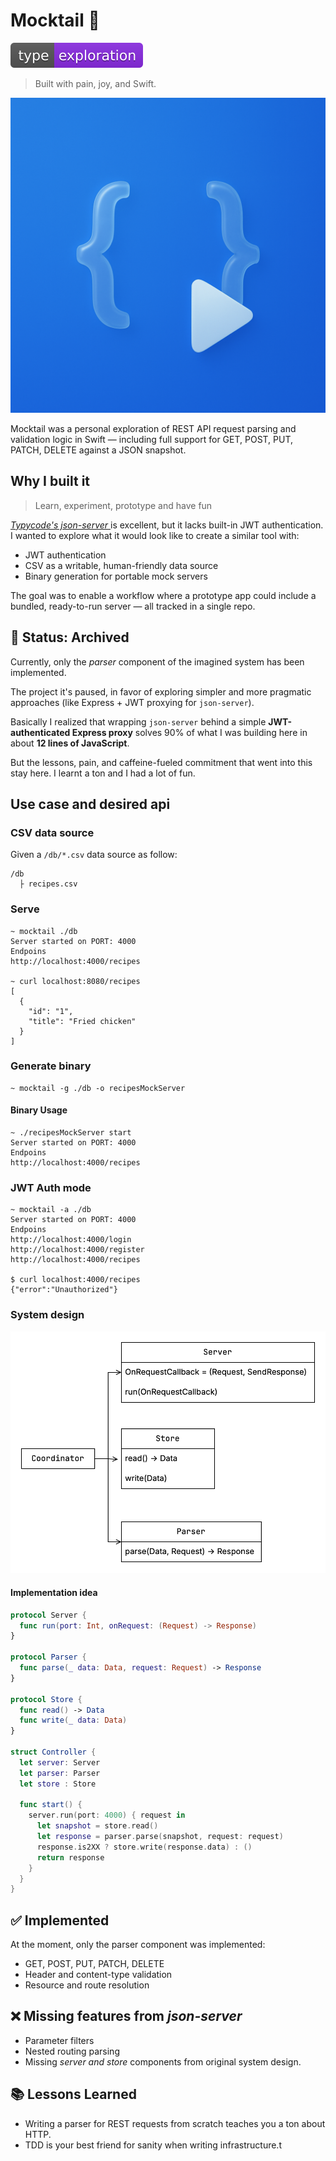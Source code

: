 #  Mocktail 🥤  

![](badge.svg)

> Built with pain, joy, and Swift.  

![](appicon.png)

Mocktail was a personal exploration of REST API request parsing and validation logic in Swift — including full support for GET, POST, PUT, PATCH, DELETE against a JSON snapshot.

## Why I built it

> Learn, experiment, prototype and have fun

*[Typycode's json-server ](https://github.com/typicode/json-server)* is excellent, but it lacks built-in JWT authentication. I wanted to explore what it would look like to create a similar tool with:

- JWT authentication
- CSV as a writable, human-friendly data source
- Binary generation for portable mock servers

The goal was to enable a workflow where a prototype app could include a bundled, ready-to-run server — all tracked in a single repo.

## 🚧 Status: Archived

Currently, only the _parser_ component of the imagined system has been implemented.

The project it's paused, in favor of exploring simpler and more pragmatic approaches (like Express + JWT proxying for `json-server`).  

Basically I realized that wrapping `json-server` behind a simple **JWT-authenticated Express proxy** solves 90% of what I was building here in about **12 lines of JavaScript**.

But the lessons, pain, and caffeine-fueled commitment that went into this stay here. I learnt a ton and I had a lot of fun.

## Use case and desired api

### CSV data source

Given a `/db/*.csv` data source as follow:

```
/db
  ├ recipes.csv
``` 

### Serve

```shell
~ mocktail ./db
Server started on PORT: 4000
Endpoins 
http://localhost:4000/recipes

~ curl localhost:8080/recipes
[
  {
    "id": "1",
    "title": "Fried chicken"
  }
]
```

### Generate binary

```shell
~ mocktail -g ./db -o recipesMockServer
```

#### Binary Usage

```
~ ./recipesMockServer start
Server started on PORT: 4000
Endpoins 
http://localhost:4000/recipes
```

### JWT Auth mode

```shell
~ mocktail -a ./db
Server started on PORT: 4000
Endpoins 
http://localhost:4000/login
http://localhost:4000/register
http://localhost:4000/recipes

$ curl localhost:4000/recipes
{"error":"Unauthorized"}
```


### System design

![](system.png)

#### Implementation idea

```swift
protocol Server {
  func run(port: Int, onRequest: (Request) -> Response)
}

protocol Parser {
  func parse(_ data: Data, request: Request) -> Response
}

protocol Store {
  func read() -> Data
  func write(_ data: Data)
}

struct Controller {
  let server: Server
  let parser: Parser
  let store : Store
  
  func start() {
    server.run(port: 4000) { request in
      let snapshot = store.read()
      let response = parser.parse(snapshot, request: request)
      response.is2XX ? store.write(response.data) : ()
      return response
    }
  }
}
```


## ✅ Implemented

At the moment, only the parser component was implemented:

-	GET, POST, PUT, PATCH, DELETE
-	Header and content-type validation
-	Resource and route resolution

## ❌ Missing features from *json-server*

- Parameter filters
- Nested routing parsing
- Missing *server and store* components from original system design.

## 📚 Lessons Learned

- Writing a parser for REST requests from scratch teaches you a ton about HTTP.
- TDD is your best friend for sanity when writing infrastructure.t

